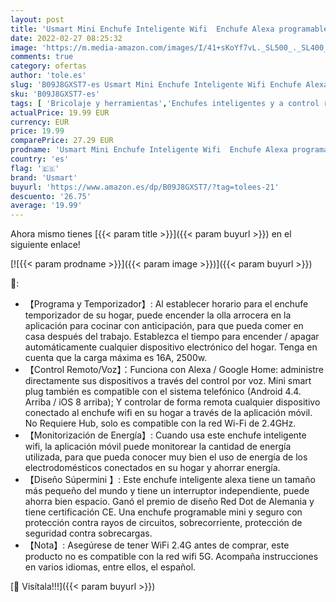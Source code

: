 ```yaml
---
layout: post
title: 'Usmart Mini Enchufe Inteligente Wifi  Enchufe Alexa programable WIFI Control Remoto por APP  Smart Plug Funcionar con Monitor de Energía/Temporización  Compatible con Alexa/Google Home  2 Packs'
date: 2022-02-27 08:25:32
image: 'https://m.media-amazon.com/images/I/41+sKoYf7vL._SL500_._SL400_.jpg'
comments: true
category: ofertas
author: 'tole.es'
slug: 'B09J8GXST7-es Usmart Mini Enchufe Inteligente Wifi Enchufe Alexa...'
sku: 'B09J8GXST7-es'
tags: [ 'Bricolaje y herramientas','Enchufes inteligentes y a control remoto','Enchufes y accesorios','Instalación eléctrica','alexa','enchufe','google','home','inteligente','usmart', ]
actualPrice: 19.99 EUR
currency: EUR
price: 19.99
comparePrice: 27.29 EUR
prodname: 'Usmart Mini Enchufe Inteligente Wifi  Enchufe Alexa programable WIFI Control Remoto por APP  Smart Plug Funcionar con Monitor de Energía/Temporización  Compatible con Alexa/Google Home  2 Packs'
country: 'es'
flag: '🇪🇸'
brand: 'Usmart'
buyurl: 'https://www.amazon.es/dp/B09J8GXST7/?tag=tolees-21'
descuento: '26.75'
average: '19.99'
---
```


Ahora mismo tienes [{{< param title >}}]({{< param buyurl >}}) en el siguiente enlace!

[![{{< param prodname >}}]({{< param image >}})]({{< param buyurl >}})

🔎:

- 【Programa y Temporizador】: Al establecer horario para el enchufe temporizador de su hogar, puede encender la olla arrocera en la aplicación para cocinar con anticipación, para que pueda comer en casa después del trabajo. Establezca el tiempo para encender / apagar automáticamente cualquier dispositivo electrónico del hogar. Tenga en cuenta que la carga máxima es 16A, 2500w.
- 【Control Remoto/Voz】：Funciona con Alexa / Google Home: administre directamente sus dispositivos a través del control por voz. Mini smart plug también es compatible con el sistema telefónico (Android 4.4. Arriba / iOS 8 arriba); Y controlar de forma remota cualquier dispositivo conectado al enchufe wifi en su hogar a través de la aplicación móvil. No Requiere Hub, solo es compatible con la red Wi-Fi de 2.4GHz.
- 【Monitorización de Energía】: Cuando usa este enchufe inteligente wifi, la aplicación móvil puede monitorear la cantidad de energía utilizada, para que pueda conocer muy bien el uso de energía de los electrodomésticos conectados en su hogar y ahorrar energía.
- 【Diseño Súpermini 】: Este enchufe inteligente alexa tiene un tamaño más pequeño del mundo y tiene un interruptor independiente, puede ahorra bien espacio. Ganó el premio de diseño Red Dot de Alemania y tiene certificación CE. Una enchufe programable mini y seguro con protección contra rayos de circuitos, sobrecorriente, protección de seguridad contra sobrecargas.
- 【Nota】: Asegúrese de tener WiFi 2.4G antes de comprar, este producto no es compatible con la red wifi 5G. Acompaña instrucciones en varios idiomas, entre ellos, el español.

[🛒 Visítala!!!]({{< param buyurl >}})

